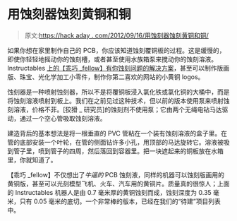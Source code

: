 # 用蚀刻器蚀刻黄铜和铜

> 原文:[https://hack aday . com/2012/09/16/用蚀刻器蚀刻黄铜和铜/](https://hackaday.com/2012/09/16/etching-brass-and-copper-with-the-etchinator/)

如果你想在家里制作自己的 PCB，你应该知道蚀刻覆铜板的过程。这是缓慢的，即使你轻轻地摇动你的蚀刻槽，或者甚至使用水族箱泵来搅动你的蚀刻溶液。Instructables [上的【乖巧 _fellow】有你蚀刻问题的解决方案](http://www.instructables.com/id/The-Etchinator-low-cost-spray-etcher/?ALLSTEPS)，甚至可以制作版画版、珠宝、光化学加工小零件，制作你第二喜欢的网站的小黄铜 logos。

蚀刻器是一种喷射蚀刻器，所以不是将覆铜板浸入氯化铁或氯化铜的大桶中，而是将蚀刻溶液喷射到板上。我们在之前见过这种技术，但以前的版本使用泵来喷射蚀刻溶液，价格不菲。[狡猾 _ 研究员]的蚀刻剂不使用泵；它由两个无绳电钻马达驱动，通过一个空心管吸取蚀刻溶液。

建造背后的基本想法是将一根垂直的 PVC 管粘在一个装有蚀刻溶液的盒子里。在管的底部安装一个叶轮，在管的侧面钻许多小孔，用顶部的马达旋转它。溶液被吸到管子里，喷到管子的四周，然后落回到容器里。把一块遮起来的铜板放在水箱里，你就知道了。

【乖巧 _fellow】不仅想出了*牛逼的* PCB 蚀刻液，同样的机器可以蚀刻版画用的黄铜版，甚至可以光刻模型飞机、火车、汽车用的黄铜片。质量真的很惊人；上面的 Instructables 机器人是由 0.7 毫米厚的黄铜蚀刻而成，蚀刻深度为 0.35 毫米，只有 0.05 毫米的底切。一个非常棒的版本，已经在我们的“待建”项目列表中。